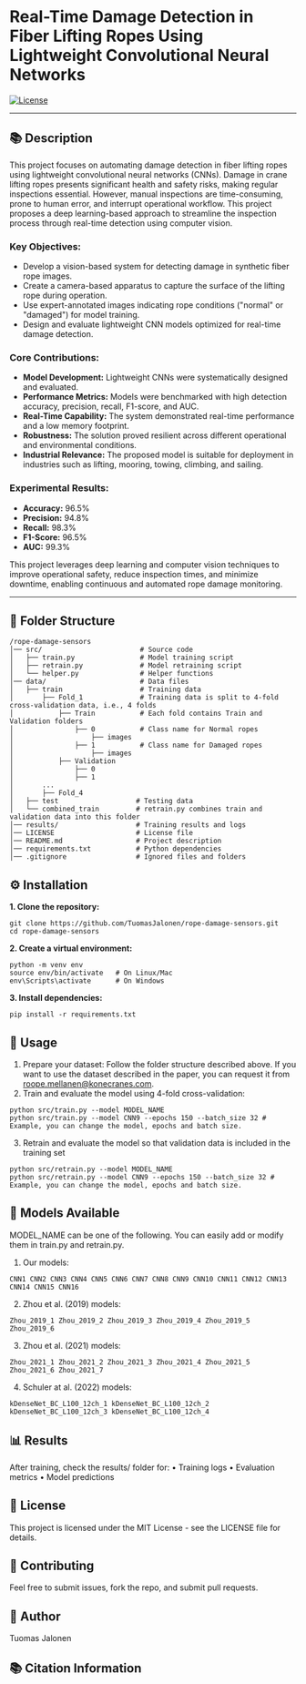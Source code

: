 # **Real-Time Damage Detection in Fiber Lifting Ropes Using Lightweight Convolutional Neural Networks**

[![License](https://img.shields.io/badge/license-MIT-blue.svg)](LICENSE)

---

## **📚 Description**
This project focuses on automating damage detection in fiber lifting ropes using lightweight convolutional neural networks (CNNs). Damage in crane lifting ropes presents significant health and safety risks, making regular inspections essential. However, manual inspections are time-consuming, prone to human error, and interrupt operational workflow. This project proposes a deep learning-based approach to streamline the inspection process through real-time detection using computer vision.

### **Key Objectives:**
- Develop a vision-based system for detecting damage in synthetic fiber rope images.
- Create a camera-based apparatus to capture the surface of the lifting rope during operation.
- Use expert-annotated images indicating rope conditions ("normal" or "damaged") for model training.
- Design and evaluate lightweight CNN models optimized for real-time damage detection.

### **Core Contributions:**
- **Model Development:** Lightweight CNNs were systematically designed and evaluated.
- **Performance Metrics:** Models were benchmarked with high detection accuracy, precision, recall, F1-score, and AUC.
- **Real-Time Capability:** The system demonstrated real-time performance and a low memory footprint.
- **Robustness:** The solution proved resilient across different operational and environmental conditions.
- **Industrial Relevance:** The proposed model is suitable for deployment in industries such as lifting, mooring, towing, climbing, and sailing.

### **Experimental Results:**
- **Accuracy:** 96.5%
- **Precision:** 94.8%
- **Recall:** 98.3%
- **F1-Score:** 96.5%
- **AUC:** 99.3%

This project leverages deep learning and computer vision techniques to improve operational safety, reduce inspection times, and minimize downtime, enabling continuous and automated rope damage monitoring.

---

## **📂 Folder Structure**
```
/rope-damage-sensors
│── src/                        # Source code
│   ├── train.py                # Model training script
│   ├── retrain.py              # Model retraining script
│   └── helper.py               # Helper functions
│── data/                       # Data files
│   ├── train                   # Training data
│       ├── Fold_1              # Training data is split to 4-fold cross-validation data, i.e., 4 folds
│           ├── Train           # Each fold contains Train and Validation folders
│               ├── 0           # Class name for Normal ropes
│                   ├── images
│               ├── 1           # Class name for Damaged ropes
│                   ├── images
│           ├── Validation
│               ├── 0
│               ├── 1
│       ...
│       ├── Fold_4
│   ├── test                   # Testing data
│   └── combined_train         # retrain.py combines train and validation data into this folder
│── results/                   # Training results and logs
│── LICENSE                    # License file
│── README.md                  # Project description
│── requirements.txt           # Python dependencies
│── .gitignore                 # Ignored files and folders
```

## **⚙️ Installation**
**1.	Clone the repository:**
```
git clone https://github.com/TuomasJalonen/rope-damage-sensors.git
cd rope-damage-sensors
```
**2.	Create a virtual environment:**
```
python -m venv env
source env/bin/activate   # On Linux/Mac
env\Scripts\activate      # On Windows
```
**3.	Install dependencies:**
```
pip install -r requirements.txt
```
## **🧠 Usage**
1.	Prepare your dataset: Follow the folder structure described above. If you want to use the dataset described in the paper, you can request it from roope.mellanen@konecranes.com.
2.	Train and evaluate the model using 4-fold cross-validation:
```
python src/train.py --model MODEL_NAME
python src/train.py --model CNN9 --epochs 150 --batch_size 32 # Example, you can change the model, epochs and batch size.
```
3. Retrain and evaluate the model so that validation data is included in the training set
```
python src/retrain.py --model MODEL_NAME
python src/retrain.py --model CNN9 --epochs 150 --batch_size 32 # Example, you can change the model, epochs and batch size.
```
## **🔬 Models Available**
MODEL_NAME can be one of the following. You can easily add or modify them in train.py and retrain.py.
1. Our models:
```
CNN1 CNN2 CNN3 CNN4 CNN5 CNN6 CNN7 CNN8 CNN9 CNN10 CNN11 CNN12 CNN13 CNN14 CNN15 CNN16
```
2. Zhou et al. (2019) models:
```
Zhou_2019_1 Zhou_2019_2 Zhou_2019_3 Zhou_2019_4 Zhou_2019_5 Zhou_2019_6
```
3. Zhou et al. (2021) models:
```
Zhou_2021_1 Zhou_2021_2 Zhou_2021_3 Zhou_2021_4 Zhou_2021_5 Zhou_2021_6 Zhou_2021_7
```
4. Schuler at al. (2022) models:
```
kDenseNet_BC_L100_12ch_1 kDenseNet_BC_L100_12ch_2 kDenseNet_BC_L100_12ch_3 kDenseNet_BC_L100_12ch_4
```
## **📊 Results**
After training, check the results/ folder for:
	•	Training logs
	•	Evaluation metrics
	•	Model predictions

## **📜 License**
This project is licensed under the MIT License - see the LICENSE file for details.

## **🤝 Contributing**
Feel free to submit issues, fork the repo, and submit pull requests.

## **👤 Author**
Tuomas Jalonen

## 📚 **Citation Information**

